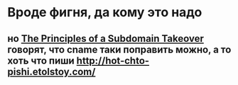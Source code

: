 # Вроде фигня, да кому это надо
## но [The Principles of a Subdomain Takeover](https://blog.sweepatic.com/subdomain-takeover-principles/) говорят, что cname таки поправить можно, а то хоть что пиши http://hot-chto-pishi.etolstoy.com/
